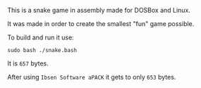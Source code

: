 This is a snake game in assembly made for DOSBox and Linux.

It was made in order to create the smallest "fun" game possible.

To build and run it use:

```
sudo bash ./snake.bash
```

It is `657` bytes.

After using `Ibsen Software aPACK` it gets to only `653` bytes.
